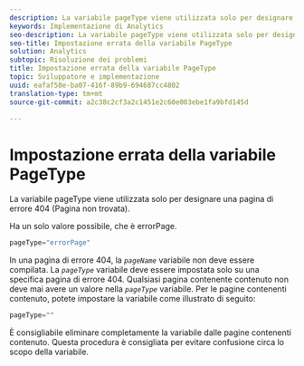```yaml
---
description: La variabile pageType viene utilizzata solo per designare una pagina di errore 404 (Pagina non trovata).
keywords: Implementazione di Analytics
seo-description: La variabile pageType viene utilizzata solo per designare una pagina di errore 404 (Pagina non trovata).
seo-title: Impostazione errata della variabile PageType
solution: Analytics
subtopic: Risoluzione dei problemi
title: Impostazione errata della variabile PageType
topic: Sviluppatore e implementazione
uuid: eafaf58e-ba07-416f-89b9-694687cc4802
translation-type: tm+mt
source-git-commit: a2c38c2cf3a2c1451e2c60e003ebe1fa9bfd145d

---
```



# Impostazione errata della variabile PageType

La variabile pageType viene utilizzata solo per designare una pagina di errore 404 (Pagina non trovata).

Ha un solo valore possibile, che è errorPage.

```js
pageType="errorPage"
```

In una pagina di errore 404, la *`pageName`* variabile non deve essere compilata. La *`pageType`* variabile deve essere impostata solo su una specifica pagina di errore 404. Qualsiasi pagina contenente contenuto non deve mai avere un valore nella *`pageType`* variabile. Per le pagine contenenti contenuto, potete impostare la variabile come illustrato di seguito:

```js
pageType=""
```

È consigliabile eliminare completamente la variabile dalle pagine contenenti contenuto. Questa procedura è consigliata per evitare confusione circa lo scopo della variabile.
